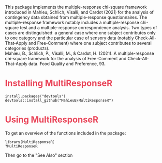 This package implements the multiple-response chi-square framework introduced in Mahieu, Schlich, Visalli, and Cardot (2021) for the analysis of contingency data obtained from multiple-response questionnaires. The multiple-response framework notably includes a multiple-response chi-square test and a multiple-response correspondence analysis. Two types of cases are distinguished: a general case where one subject contributes only to one category and the particular case of sensory data (notably Check-All-That-Apply and Free-Comment) where one subject contributes to several categories (products).<br/>
Mahieu, B., Schlich, P., Visalli, M., & Cardot, H. (2021). A multiple-response chi-square framework for the analysis of Free-Comment and Check-All-That-Apply data. Food Quality and Preference, 93.

# <span style="color: #EA485C">Installing MultiResponseR</span>

  ```{r eval=FALSE}
install.packages("devtools")
devtools::install_github("MahieuB/MultiResponseR")
```

# <span style="color: #EA485C">Using MultiResponseR</span>

To get an overview of the functions included in the package:

  ```{r eval=FALSE}
library(MultiResponseR)  
?MultiResponseR
```

Then go to the "See Also" section
